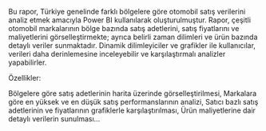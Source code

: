Bu rapor, Türkiye genelinde farklı bölgelere göre otomobil satış verilerini analiz etmek amacıyla Power BI kullanılarak oluşturulmuştur. Rapor, çeşitli otomobil markalarının bölge bazında satış adetlerini, satış fiyatlarını ve maliyetlerini görselleştirmekte; ayrıca belirli zaman dilimleri ve ürün bazında detaylı veriler sunmaktadır. Dinamik dilimleyiciler ve grafikler ile kullanıcılar, verileri daha derinlemesine inceleyebilir ve karşılaştırmalı analizler yapabilirler.

Özellikler:

Bölgelere göre satış adetlerinin harita üzerinde görselleştirilmesi,
Markalara göre en yüksek ve en düşük satış performanslarının analizi,
Satıcı bazlı satış adetlerinin ve fiyatlarının grafiklerle karşılaştırılması,
Ürün maliyetlerine dair detaylı verilerin sunulması...
